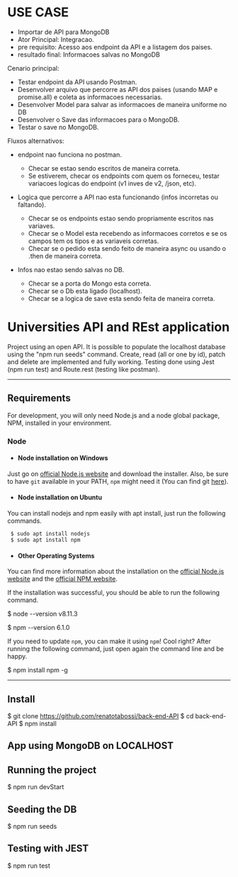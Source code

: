 # USE CASE

- Importar de API para MongoDB
- Ator Principal: Integracao.
- pre requisito: Acesso aos endpoint da API e a listagem dos paises.
- resultado final: Informacoes salvas no MongoDB

Cenario principal:
 - Testar endpoint da API usando Postman.
 - Desenvolver arquivo que percorre as API dos paises (usando MAP e promise.all) e coleta as informacoes necessarias.
 - Desenvolver Model para salvar as informacoes de maneira uniforme no DB  
 - Desenvolver o Save das informacoes para o MongoDB.
 - Testar o save no MongoDB.
 
 Fluxos alternativos:
 - endpoint nao funciona no postman.
     - Checar se estao sendo escritos de maneira correta.
      - Se estiverem, checar os endpoints com quem os forneceu, testar variacoes logicas do endpoint (v1 inves de v2, /json, etc).
      
 - Logica que percorre a API nao esta funcionando (infos incorretas ou faltando).
     - Checar se os endpoints estao sendo propriamente escritos nas variaves.
     - Checar se o Model esta recebendo as informacoes corretos e se os campos tem os tipos e as variaveis corretas.
     - Checar se o pedido esta sendo feito de maneira async ou usando o .then de maneira correta.
     
 - Infos nao estao sendo salvas no DB.
     - Checar se a porta do Mongo esta correta.
     - Checar se o Db esta ligado (localhost).
     - Checar se a logica de save esta sendo feita de maneira correta.


# Universities API and REst application 
 
Project using an open API. 
It is possible to populate the localhost database using the "npm run seeds" command. 
Create, read (all or one by id), patch and delete are implemented and fully working.
Testing done using Jest (npm run test) and Route.rest (testing like postman).
 
--- 
## Requirements 
 
For development, you will only need Node.js and a node global package, NPM, installed in your environment.
 
### Node 

- #### Node installation on Windows 
 
 Just go on [official Node.js website](https://nodejs.org/) and download the installer. 
Also, be sure to have `git` available in your PATH, `npm` might need it (You can find git [here](https://git-scm.com/)). 
 
- #### Node installation on Ubuntu 
 
 You can install nodejs and npm easily with apt install, just run the following commands. 
 
     $ sudo apt install nodejs 
     $ sudo apt install npm 
 
- #### Other Operating Systems 
 You can find more information about the installation on the [official Node.js website](https://nodejs.org/) and the [official NPM website](https://npmjs.org/). 
 
If the installation was successful, you should be able to run the following command. 
 
   $ node --version 
   v8.11.3 
 
   $ npm --version 
   6.1.0 
 
If you need to update `npm`, you can make it using `npm`! Cool right? After running the following command, just open again the command line and be happy. 
 
   $ npm install npm -g 
 
 
--- 
 ## Install 
 
   $ git clone https://github.com/renatotabossi/back-end-API
   $ cd back-end-API
   $ npm install 

## App using MongoDB on LOCALHOST
  
## Running the project 
 
 $ npm run devStart 

## Seeding the DB

$ npm run seeds

## Testing with JEST

$ npm run test
